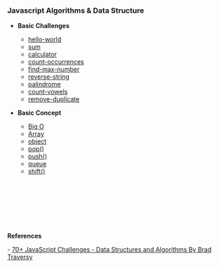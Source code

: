 ### Javascript Algorithms & Data Structure

- <b>Basic Challenges</b>
  - [hello-world](2.basic-challenges/01-hello-world/hello-world.js)
  - [sum](2.basic-challenges/02-sum/sum.js)
  - [calculator](2.basic-challenges/03-calculator/calculator.js)
  - [count-occurrences](2.basic-challenges/04-count-occurrences/count-occurrences.js)
  - [find-max-number](2.basic-challenges/05-find-max-number/find-max-number.js)
  - [reverse-string](2.basic-challenges/07-reverse-string/reverse-string.js)
  - [palindrome](2.basic-challenges/08-palindrome/palindrome.js)
  - [count-vowels](2.basic-challenges/09-count-vowels/count-vowels.js)
  - [remove-duplicate](2.basic-challenges/10-remove-duplicates/remove-duplicates.js)

- <b>Basic Concept</b>
  - [Big O](1.basic/bigO.js)
  - [Array](1.basic/array.js)
  - [object](1.basic/object.js)
  - [pop()](1.basic/pop().js)
  - [push()](1.basic/push().js)
  - [queue](1.basic/queue.js)
  - [shift()](1.basic/shift().js)
<br>
<br>
<br>
<br>
<br>
<br>

<p><b>References</b></p>
- <a href="https://learning.oreilly.com/course/70-javascript-challenges/9781835468814/">70+ JavaScript Challenges - Data Structures and Algorithms By Brad Traversy</a>


